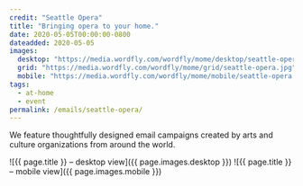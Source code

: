 ```yaml
---
credit: "Seattle Opera"
title: "Bringing opera to your home."
date: 2020-05-05T00:00:00-0800
dateadded: 2020-05-05
images:
  desktop: "https://media.wordfly.com/wordfly/mome/desktop/seattle-opera.jpg"
  grid: "https://media.wordfly.com/wordfly/mome/grid/seattle-opera.jpg"
  mobile: "https://media.wordfly.com/wordfly/mome/mobile/seattle-opera.jpg"
tags:
  - at-home
  - event
permalink: /emails/seattle-opera/
---
```

We feature thoughtfully designed email campaigns created by arts and culture organizations from around the world.

![{{ page.title }} – desktop view]({{ page.images.desktop }})
![{{ page.title }} – mobile view]({{ page.images.mobile }})
